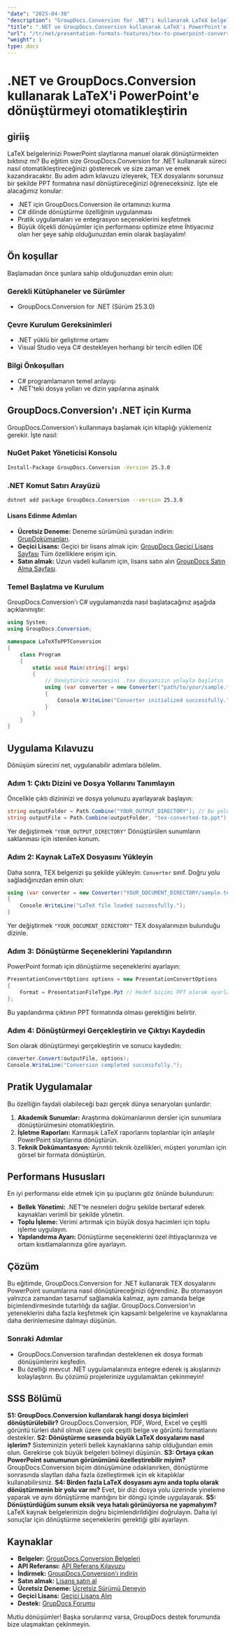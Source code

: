 ```yaml
---
"date": "2025-04-30"
"description": "GroupDocs.Conversion for .NET'i kullanarak LaTeX belgelerinin PowerPoint sunumlarına dönüştürülmesini nasıl verimli bir şekilde otomatikleştireceğinizi öğrenin. Bu adım adım kılavuzla zamandan tasarruf edin."
"title": ".NET ve GroupDocs.Conversion kullanarak LaTeX'i PowerPoint'e dönüştürmeyi otomatikleştirin"
"url": "/tr/net/presentation-formats-features/tex-to-powerpoint-conversion-dotnet-groupdocs/"
"weight": 1
type: docs
---
```

# .NET ve GroupDocs.Conversion kullanarak LaTeX'i PowerPoint'e dönüştürmeyi otomatikleştirin
## giriiş
LaTeX belgelerinizi PowerPoint slaytlarına manuel olarak dönüştürmekten bıktınız mı? Bu eğitim size GroupDocs.Conversion for .NET kullanarak süreci nasıl otomatikleştireceğinizi gösterecek ve size zaman ve emek kazandıracaktır. Bu adım adım kılavuzu izleyerek, TEX dosyalarını sorunsuz bir şekilde PPT formatına nasıl dönüştüreceğinizi öğreneceksiniz.
İşte ele alacağımız konular:
- .NET için GroupDocs.Conversion ile ortamınızı kurma
- C# dilinde dönüştürme özelliğinin uygulanması
- Pratik uygulamaları ve entegrasyon seçeneklerini keşfetmek
- Büyük ölçekli dönüşümler için performansı optimize etme
İhtiyacınız olan her şeye sahip olduğunuzdan emin olarak başlayalım!
## Ön koşullar
Başlamadan önce şunlara sahip olduğunuzdan emin olun:
### Gerekli Kütüphaneler ve Sürümler
- GroupDocs.Conversion for .NET (Sürüm 25.3.0)
### Çevre Kurulum Gereksinimleri
- .NET yüklü bir geliştirme ortamı
- Visual Studio veya C# destekleyen herhangi bir tercih edilen IDE
### Bilgi Önkoşulları
- C# programlamanın temel anlayışı
- .NET'teki dosya yolları ve dizin yapılarına aşinalık
## GroupDocs.Conversion'ı .NET için Kurma
GroupDocs.Conversion'ı kullanmaya başlamak için kitaplığı yüklemeniz gerekir. İşte nasıl:
### NuGet Paket Yöneticisi Konsolu
```bash
Install-Package GroupDocs.Conversion -Version 25.3.0
```
### .NET Komut Satırı Arayüzü
```bash
dotnet add package GroupDocs.Conversion --version 25.3.0
```
#### Lisans Edinme Adımları
- **Ücretsiz Deneme:** Deneme sürümünü şuradan indirin: [GrupDokümanları](https://releases.groupdocs.com/conversion/net/).
- **Geçici Lisans:** Geçici bir lisans almak için: [GroupDocs Geçici Lisans Sayfası](https://purchase.groupdocs.com/temporary-license/) Tüm özelliklere erişim için.
- **Satın almak:** Uzun vadeli kullanım için, lisans satın alın [GroupDocs Satın Alma Sayfası](https://purchase.groupdocs.com/buy).
### Temel Başlatma ve Kurulum
GroupDocs.Conversion'ı C# uygulamanızda nasıl başlatacağınız aşağıda açıklanmıştır:
```csharp
using System;
using GroupDocs.Conversion;

namespace LaTeXToPPTConversion
{
    class Program
    {
        static void Main(string[] args)
        {
            // Dönüştürücü nesnesini .tex dosyanızın yoluyla başlatın
            using (var converter = new Converter("path/to/your/sample.tex"))
            {
                Console.WriteLine("Converter initialized successfully.");
            }
        }
    }
}
```
## Uygulama Kılavuzu
Dönüşüm sürecini net, uygulanabilir adımlara bölelim.
### Adım 1: Çıktı Dizini ve Dosya Yollarını Tanımlayın
Öncelikle çıktı dizininizi ve dosya yolunuzu ayarlayarak başlayın:
```csharp
string outputFolder = Path.Combine("YOUR_OUTPUT_DIRECTORY"); // Bu yolu özelleştir
string outputFile = Path.Combine(outputFolder, "tex-converted-to.ppt");
```
Yer değiştirmek `"YOUR_OUTPUT_DIRECTORY"` Dönüştürülen sunumların saklanması için istenilen konum.
### Adım 2: Kaynak LaTeX Dosyasını Yükleyin
Daha sonra, TEX belgenizi şu şekilde yükleyin: `Converter` sınıf. Doğru yolu sağladığınızdan emin olun:
```csharp
using (var converter = new Converter("YOUR_DOCUMENT_DIRECTORY/sample.tex")) // Bu yolu özelleştir
{
    Console.WriteLine("LaTeX file loaded successfully.");
}
```
Yer değiştirmek `"YOUR_DOCUMENT_DIRECTORY"` TEX dosyalarınızın bulunduğu dizinle.
### Adım 3: Dönüştürme Seçeneklerini Yapılandırın
PowerPoint formatı için dönüştürme seçeneklerini ayarlayın:
```csharp
PresentationConvertOptions options = new PresentationConvertOptions
{
    Format = PresentationFileType.Ppt // Hedef biçimi PPT olarak ayarlandı
};
```
Bu yapılandırma çıktının PPT formatında olması gerektiğini belirtir.
### Adım 4: Dönüştürmeyi Gerçekleştirin ve Çıktıyı Kaydedin
Son olarak dönüştürmeyi gerçekleştirin ve sonucu kaydedin:
```csharp
converter.Convert(outputFile, options);
Console.WriteLine("Conversion completed successfully.");
```
## Pratik Uygulamalar
Bu özelliğin faydalı olabileceği bazı gerçek dünya senaryoları şunlardır:
1. **Akademik Sunumlar:** Araştırma dokümanlarının dersler için sunumlara dönüştürülmesini otomatikleştirin.
2. **İşletme Raporları:** Karmaşık LaTeX raporlarını toplantılar için anlaşılır PowerPoint slaytlarına dönüştürün.
3. **Teknik Dokümantasyon:** Ayrıntılı teknik özellikleri, müşteri yorumları için görsel bir formata dönüştürün.
## Performans Hususları
En iyi performansı elde etmek için şu ipuçlarını göz önünde bulundurun:
- **Bellek Yönetimi:** .NET'te nesneleri doğru şekilde bertaraf ederek kaynakları verimli bir şekilde yönetin.
- **Toplu İşleme:** Verimi artırmak için büyük dosya hacimleri için toplu işleme uygulayın.
- **Yapılandırma Ayarı:** Dönüştürme seçeneklerini özel ihtiyaçlarınıza ve ortam kısıtlamalarınıza göre ayarlayın.
## Çözüm
Bu eğitimde, GroupDocs.Conversion for .NET kullanarak TEX dosyalarını PowerPoint sunumlarına nasıl dönüştüreceğinizi öğrendiniz. Bu otomasyon yalnızca zamandan tasarruf sağlamakla kalmaz, aynı zamanda belge biçimlendirmesinde tutarlılığı da sağlar. GroupDocs.Conversion'ın yeteneklerini daha fazla keşfetmek için kapsamlı belgelerine ve kaynaklarına daha derinlemesine dalmayı düşünün.
### Sonraki Adımlar
- GroupDocs.Conversion tarafından desteklenen ek dosya formatı dönüşümlerini keşfedin.
- Bu özelliği mevcut .NET uygulamalarınıza entegre ederek iş akışlarınızı kolaylaştırın.
Bu çözümü projelerinize uygulamaktan çekinmeyin!
## SSS Bölümü
**S1: GroupDocs.Conversion kullanılarak hangi dosya biçimleri dönüştürülebilir?**
GroupDocs.Conversion, PDF, Word, Excel ve çeşitli görüntü türleri dahil olmak üzere çok çeşitli belge ve görüntü formatlarını destekler.
**S2: Dönüştürme sırasında büyük LaTeX dosyalarını nasıl işlerim?**
Sisteminizin yeterli bellek kaynaklarına sahip olduğundan emin olun. Gerekirse çok büyük belgeleri bölmeyi düşünün.
**S3: Ortaya çıkan PowerPoint sunumunun görünümünü özelleştirebilir miyim?**
GroupDocs.Conversion biçim dönüşümüne odaklanırken, dönüştürme sonrasında slaytları daha fazla özelleştirmek için ek kitaplıklar kullanabilirsiniz.
**S4: Birden fazla LaTeX dosyasını aynı anda toplu olarak dönüştürmenin bir yolu var mı?**
Evet, bir dizi dosya yolu üzerinde yineleme yaparak ve aynı dönüştürme mantığını bir döngü içinde uygulayarak.
**S5: Dönüştürdüğüm sunum eksik veya hatalı görünüyorsa ne yapmalıyım?**
LaTeX kaynak belgelerinizin doğru biçimlendirildiğini doğrulayın. Daha iyi sonuçlar için dönüştürme seçeneklerini gerektiği gibi ayarlayın.
## Kaynaklar
- **Belgeler:** [GroupDocs.Conversion Belgeleri](https://docs.groupdocs.com/conversion/net/)
- **API Referansı:** [API Referans Kılavuzu](https://reference.groupdocs.com/conversion/net/)
- **İndirmek:** [GroupDocs.Conversion'ı indirin](https://releases.groupdocs.com/conversion/net/)
- **Satın almak:** [Lisans satın al](https://purchase.groupdocs.com/buy)
- **Ücretsiz Deneme:** [Ücretsiz Sürümü Deneyin](https://releases.groupdocs.com/conversion/net/)
- **Geçici Lisans:** [Geçici Lisans Alın](https://purchase.groupdocs.com/temporary-license/)
- **Destek:** [GrupDocs Forumu](https://forum.groupdocs.com/c/conversion/10)

Mutlu dönüşümler! Başka sorularınız varsa, GroupDocs destek forumunda bize ulaşmaktan çekinmeyin.